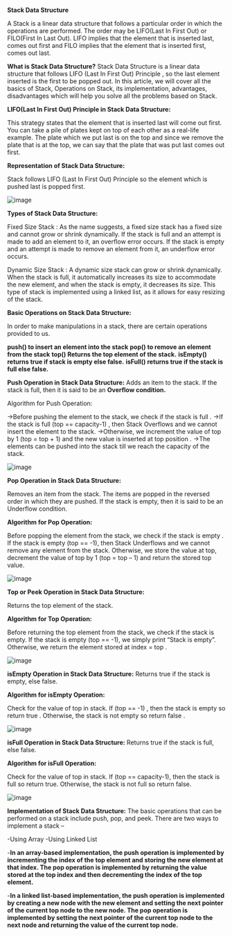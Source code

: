 **Stack Data Structure**

A Stack is a linear data structure that follows a particular order in which the operations are performed. 
The order may be LIFO(Last In First Out) or FILO(First In Last Out). 
LIFO implies that the element that is inserted last, comes out first and FILO implies that the element that is inserted first, comes out last.

**What is Stack Data Structure?**
Stack Data Structure is a linear data structure that follows LIFO (Last In First Out) Principle , so the last element inserted is the first to be popped out. In this article, we will cover all the basics of Stack, Operations on Stack, its implementation, advantages, disadvantages which will help you solve all the problems based on Stack.

**LIFO(Last In First Out) Principle in Stack Data Structure:**

This strategy states that the element that is inserted last will come out first. You can take a pile of plates kept on top of each other as a real-life example. The plate which we put last is on the top and since we remove the plate that is at the top, we can say that the plate that was put last comes out first.

**Representation of Stack Data Structure:**

Stack follows LIFO (Last In First Out) Principle so the element which is pushed last is popped first.

![image](https://github.com/user-attachments/assets/d3f278a6-d7bf-48c4-b18b-445c0d0be5a6)

**Types of Stack Data Structure:**

Fixed Size Stack : As the name suggests, a fixed size stack has a fixed size and cannot grow or shrink dynamically. If the stack is full and an attempt is made to add an element to it, an overflow error occurs. If the stack is empty and an attempt is made to remove an element from it, an underflow error occurs.

Dynamic Size Stack : A dynamic size stack can grow or shrink dynamically. When the stack is full, it automatically increases its size to accommodate the new element, and when the stack is empty, it decreases its size. This type of stack is implemented using a linked list, as it allows for easy resizing of the stack.

**Basic Operations on Stack Data Structure:**

In order to make manipulations in a stack, there are certain operations provided to us.

**push() to insert an element into the stack**
**pop() to remove an element from the stack**
**top() Returns the top element of the stack.**
**isEmpty() returns true if stack is empty else false.**
**isFull() returns true if the stack is full else false.**

**Push Operation in Stack Data Structure:**
Adds an item to the stack. If the stack is full, then it is said to be an **Overflow condition.**

Algorithm for Push Operation:

->Before pushing the element to the stack, we check if the stack is full .
->If the stack is full (top == capacity-1) , then Stack Overflows and we cannot insert the element to the stack.
->Otherwise, we increment the value of top by 1 (top = top + 1) and the new value is inserted at top position .
->The elements can be pushed into the stack till we reach the capacity of the stack.

![image](https://media.geeksforgeeks.org/wp-content/uploads/20240606180844/Push-Operation-in-Stack-(1)-1024.webp)

**Pop Operation in Stack Data Structure:**

Removes an item from the stack. The items are popped in the reversed order in which they are pushed. If the stack is empty, then it is said to be an Underflow condition.

**Algorithm for Pop Operation:**

Before popping the element from the stack, we check if the stack is empty .
If the stack is empty (top == -1), then Stack Underflows and we cannot remove any element from the stack.
Otherwise, we store the value at top, decrement the value of top by 1 (top = top – 1) and return the stored top value.


![image](https://media.geeksforgeeks.org/wp-content/uploads/20240606180943/Pop-Operation-in-Stack-(1)-1024.webp)

**Top or Peek Operation in Stack Data Structure:**

Returns the top element of the stack.

**Algorithm for Top Operation:**

Before returning the top element from the stack, we check if the stack is empty.
If the stack is empty (top == -1), we simply print “Stack is empty”.
Otherwise, we return the element stored at index = top .

![image](https://github.com/user-attachments/assets/89d8ded3-9905-4333-91fa-940ae8c4a155)

**isEmpty Operation in Stack Data Structure:**
Returns true if the stack is empty, else false.

**Algorithm for isEmpty Operation:**

Check for the value of top in stack.
If (top == -1) , then the stack is empty so return true .
Otherwise, the stack is not empty so return false .

![image](https://media.geeksforgeeks.org/wp-content/uploads/20240606181101/isEmpty-Operation-in-Stack-(1)-1024.webp)

**isFull Operation in Stack Data Structure:**
Returns true if the stack is full, else false.

**Algorithm for isFull Operation:**

Check for the value of top in stack.
If (top == capacity-1), then the stack is full so return true.
Otherwise, the stack is not full so return false.

![image](https://media.geeksforgeeks.org/wp-content/uploads/20240606181147/isFull-Operation-in-Stack-(1)-1024.webp)

**Implementation of Stack Data Structure:**
The basic operations that can be performed on a stack include push, pop, and peek. There are two ways to implement a stack –

-Using Array
-Using Linked List

-**In an array-based implementation, the push operation is implemented by incrementing the index of the top element and storing the new element at that index. The pop operation is implemented by returning the value stored at the top index and then decrementing the index of the top element.**

-**In a linked list-based implementation, the push operation is implemented by creating a new node with the new element and setting the next pointer of the current top node to the new node. The pop operation is implemented by setting the next pointer of the current top node to the next node and returning the value of the current top node.**




